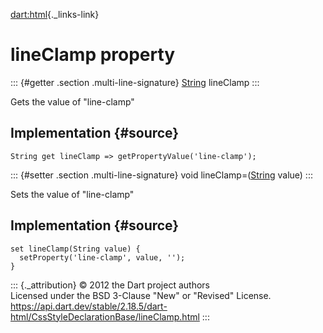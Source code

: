 [dart:html](../../dart-html/dart-html-library){._links-link}

lineClamp property
==================

::: {#getter .section .multi-line-signature}
[String](../../dart-core/string-class) lineClamp
:::

Gets the value of \"line-clamp\"

Implementation {#source}
--------------

``` {.language-dart data-language="dart"}
String get lineClamp => getPropertyValue('line-clamp');
```

::: {#setter .section .multi-line-signature}
void lineClamp=([String](../../dart-core/string-class) value)
:::

Sets the value of \"line-clamp\"

Implementation {#source}
--------------

``` {.language-dart data-language="dart"}
set lineClamp(String value) {
  setProperty('line-clamp', value, '');
}
```

::: {._attribution}
© 2012 the Dart project authors\
Licensed under the BSD 3-Clause \"New\" or \"Revised\" License.\
<https://api.dart.dev/stable/2.18.5/dart-html/CssStyleDeclarationBase/lineClamp.html>
:::
